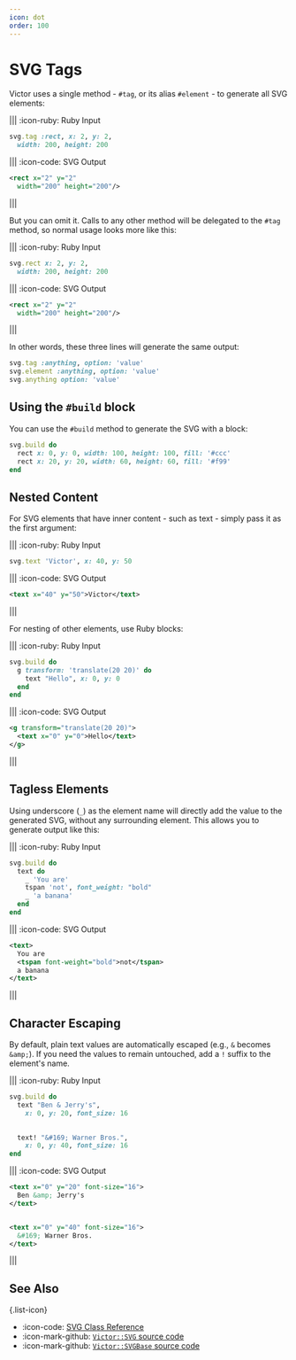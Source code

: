 ```yaml
---
icon: dot
order: 100
---
```


# SVG Tags

Victor uses a single method - `#tag`, or its alias `#element` - to generate all
SVG elements:

||| :icon-ruby: Ruby Input
```ruby
svg.tag :rect, x: 2, y: 2,
  width: 200, height: 200
```

||| :icon-code: SVG Output
```svg
<rect x="2" y="2"
  width="200" height="200"/>
```
|||

But you can omit it. Calls to any other method will be delegated to the 
`#tag` method, so normal usage looks more like this:

||| :icon-ruby: Ruby Input
```ruby
svg.rect x: 2, y: 2,
  width: 200, height: 200
```

||| :icon-code: SVG Output
```svg
<rect x="2" y="2"
  width="200" height="200"/>
```

|||

In other words, these three lines will generate the same output:

```ruby
svg.tag :anything, option: 'value'
svg.element :anything, option: 'value'
svg.anything option: 'value'
```

## Using the `#build` block

You can use the `#build` method to generate the SVG with a block:

```ruby
svg.build do 
  rect x: 0, y: 0, width: 100, height: 100, fill: '#ccc'
  rect x: 20, y: 20, width: 60, height: 60, fill: '#f99'
end
```

## Nested Content

For SVG elements that have inner content - such as text - simply pass it as 
the first argument:

||| :icon-ruby: Ruby Input

```ruby
svg.text 'Victor', x: 40, y: 50
```

||| :icon-code: SVG Output
```svg
<text x="40" y="50">Victor</text>
```

|||


For nesting of other elements, use Ruby blocks:

||| :icon-ruby: Ruby Input
```ruby
svg.build do
  g transform: 'translate(20 20)' do
    text "Hello", x: 0, y: 0
  end
end
```

||| :icon-code: SVG Output
```svg
<g transform="translate(20 20)">
  <text x="0" y="0">Hello</text>
</g>
```

|||

## Tagless Elements

Using underscore (`_`) as the element name will directly add the value to the
generated SVG, without any surrounding element. This allows you to generate
output like this:

||| :icon-ruby: Ruby Input
```ruby
svg.build do 
  text do
    _ 'You are'
    tspan 'not', font_weight: "bold"
    _ 'a banana'
  end
end
```

||| :icon-code: SVG Output
```svg
<text>
  You are
  <tspan font-weight="bold">not</tspan>
  a banana
</text>
```

|||


## Character Escaping

By default, plain text values are automatically escaped (e.g., `&` becomes
`&amp;`). If you need the values to remain untouched, add a `!` suffix to the
element's name.

||| :icon-ruby: Ruby Input
```ruby
svg.build do
  text "Ben & Jerry's",
    x: 0, y: 20, font_size: 16

  
  text! "&#169; Warner Bros.",
    x: 0, y: 40, font_size: 16
end
```

||| :icon-code: SVG Output
```svg
<text x="0" y="20" font-size="16">
  Ben &amp; Jerry's
</text>


<text x="0" y="40" font-size="16">
  &#169; Warner Bros.
</text>
```

|||


## See Also

{.list-icon}
- :icon-code: [SVG Class Reference](/class-reference/svg)
- :icon-mark-github: [`Victor::SVG` source code](https://github.com/DannyBen/victor/blob/master/lib/victor/svg.rb)
- :icon-mark-github: [`Victor::SVGBase` source code](https://github.com/DannyBen/victor/blob/master/lib/victor/svg_base.rb)
